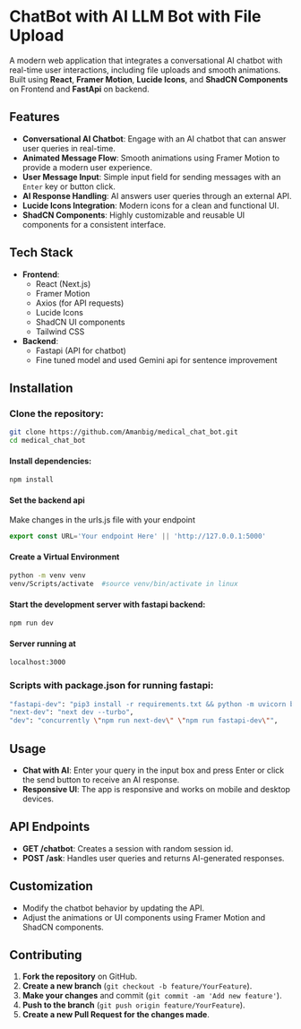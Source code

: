 # ChatBot with AI LLM Bot with File Upload

A modern web application that integrates a conversational AI chatbot with real-time user interactions, including file uploads and smooth animations. Built using **React**, **Framer Motion**, **Lucide Icons**, and **ShadCN Components** on Frontend and **FastApi** on backend.

## Features

- **Conversational AI Chatbot**: Engage with an AI chatbot that can answer user queries in real-time.
- **Animated Message Flow**: Smooth animations using Framer Motion to provide a modern user experience.
- **User Message Input**: Simple input field for sending messages with an `Enter` key or button click.
- **AI Response Handling**: AI answers user queries through an external API.
- **Lucide Icons Integration**: Modern icons for a clean and functional UI.
- **ShadCN Components**: Highly customizable and reusable UI components for a consistent interface.

## Tech Stack

- **Frontend**:
  - React (Next.js)
  - Framer Motion
  - Axios (for API requests)
  - Lucide Icons
  - ShadCN UI components
  - Tailwind CSS
- **Backend**:
  - Fastapi (API for chatbot)
  - Fine tuned model and used Gemini api for sentence improvement

## Installation
### Clone the repository:
```bash
git clone https://github.com/Amanbig/medical_chat_bot.git
cd medical_chat_bot
```

#### Install dependencies:
```bash
npm install
```

#### Set the backend api
Make changes in the urls.js file with your endpoint
```javascript
export const URL='Your endpoint Here' || 'http://127.0.0.1:5000'
```

#### Create a Virtual Environment
```bash
python -m venv venv
venv/Scripts/activate  #source venv/bin/activate in linux
```

#### Start the development server with fastapi backend:
```bash
npm run dev
```

#### Server running at
```bash
localhost:3000
```

### Scripts with package.json for running fastapi:
```bash
"fastapi-dev": "pip3 install -r requirements.txt && python -m uvicorn backend.app:app --reload",
"next-dev": "next dev --turbo",
"dev": "concurrently \"npm run next-dev\" \"npm run fastapi-dev\"",
```


## Usage
- **Chat with AI**: Enter your query in the input box and press Enter or click the send button to receive an AI response.
- **Responsive UI**: The app is responsive and works on mobile and desktop devices.

## API Endpoints
- **GET /chatbot**: Creates a session with random session id.
- **POST /ask**: Handles user queries and returns AI-generated responses.

## Customization
- Modify the chatbot behavior by updating the API.
- Adjust the animations or UI components using Framer Motion and ShadCN components.

## Contributing

1. **Fork the repository** on GitHub.
2. **Create a new branch** (`git checkout -b feature/YourFeature`).
3. **Make your changes** and commit (`git commit -am 'Add new feature'`).
4. **Push to the branch** (`git push origin feature/YourFeature`).
5. **Create a new Pull Request for the changes made**.
